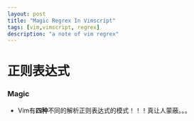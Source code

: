 ```yaml
---
layout: post
title: "Magic Regrex In Vimscript"
tags: [vim,vimscript, regrex]
description: "a note of vim regrex"
---
```


正则表达式
===

### Magic

- Vim有**四种**不同的解析正则表达式的模式！！！真让人蒙蔽。。。

